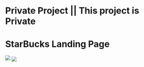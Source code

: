 # Private Project || This project is Private

# StarBucks Landing Page

<img src="https://www.filmibeat.com/img/popcorn/profile_photos/tulasi-shivamani-20150619131200-2794.jpg" />
<img align="center" src="https://www.power-wrestling.de/wp-content/uploads/2019/11/AJ-Styles.jpg" />

